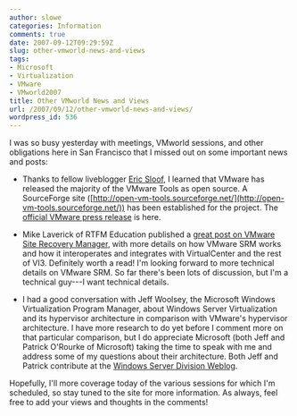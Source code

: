 ```yaml
---
author: slowe
categories: Information
comments: true
date: 2007-09-12T09:29:59Z
slug: other-vmworld-news-and-views
tags:
- Microsoft
- Virtualization
- VMware
- VMworld2007
title: Other VMworld News and Views
url: /2007/09/12/other-vmworld-news-and-views/
wordpress_id: 536
---
```


I was so busy yesterday with meetings, VMworld sessions, and other obligations here in San Francisco that I missed out on some important news and posts:

* Thanks to fellow liveblogger [Eric Sloof](http://www.ntpro.nl/blog/archives/218-VMware-Unveils-VMware-Tools-as-Open-Source.html), I learned that VMware has released the majority of the VMware Tools as open source. A SourceForge site ([http://open-vm-tools.sourceforge.net/](http://open-vm-tools.sourceforge.net/)) has been established for the project. The [official VMware press release](http://www.vmware.com/company/news/releases/tools.html) is here.

* Mike Laverick of RTFM Education published a [great post on VMware Site Recovery Manager](http://www.rtfm-ed.co.uk/?p=428), with more details on how VMware SRM works and how it interoperates and integrates with VirtualCenter and the rest of VI3. Definitely worth a read! I'm looking forward to more technical details on VMware SRM. So far there's been lots of discussion, but I'm a technical guy---I want technical details.

* I had a good conversation with Jeff Woolsey, the Microsoft Windows Virtualization Program Manager, about Windows Server Virtualization and its hypervisor architecture in comparison with VMware's hypervisor architecture. I have more research to do yet before I comment more on that particular comparison, but I do appreciate Microsoft (both Jeff and Patrick O'Rourke of Microsoft) taking the time to speak with me and address some of my questions about their architecture. Both Jeff and Patrick contribute at the [Windows Server Division Weblog](http://blogs.technet.com/windowsserver/).

Hopefully, I'll more coverage today of the various sessions for which I'm scheduled, so stay tuned to the site for more information. As always, feel free to add your views and thoughts in the comments!
